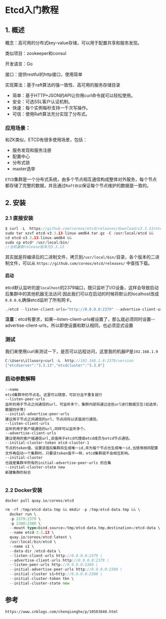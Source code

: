 # Etcd入门教程

## 1. 概述

概念：高可用的分布式key-value存储，可以用于配置共享和服务发现。 

类似项目：zookeeper和consul 

开发语言：Go 

接口：提供restful的http接口，使用简单 

实现算法：基于raft算法的强一致性、高可用的服务存储目录

- 简单：基于HTTP+JSON的API让你用curl命令就可以轻松使用。
- 安全：可选SSL客户认证机制。
- 快速：每个实例每秒支持一千次写操作。
- 可信：使用Raft算法充分实现了分布式。

### 应用场景：

和ZK类似，ETCD有很多使用场景，包括：

* 服务发现和服务注册
* 配置中心
* 分布式锁
* master选举

`ETCD`集群是一个分布式系统，由多个节点相互通信构成整体对外服务，每个节点都存储了完整的数据，并且通过`Raft协议`保证每个节点维护的数据是一致的。

## 2. 安装

### 2.1 直接安装

```go
$ curl -L  https://github.com/coreos/etcd/releases/download/v3.3.13/etcd-v3.3.13-linux-amd64.tar.gz -o etcd-v3.3.13-linux-amd64.tar.gz && 
sudo tar xzvf etcd-v3.3.13-linux-amd64.tar.gz -C /usr/local/etcd && 
cd etcd-v3.3.13-linux-amd64 && 
sudo cp etcd* /usr/local/bin/
//当前最新release版本为3.3.13 
```

其实就是将编译后的二进制文件，拷贝到`/usr/local/bin/`目录，各个版本的二进制文件，可以从 `https://github.com/coreos/etcd/releases/` 中查找下载。

#### 启动

etcd默认监听的是`localhost`的2379端口，既只监听了I/O设备，这样会导致启动后集群中的其他机器无法访问
因此我们可以在启动的时候将默认的localhost改成`0.0.0.0`,确保etcd监听了所有网卡。

```go
./etcd --listen-client-urls="http://0.0.0.0:2379" --advertise-client-urls="http://0.0.0.0:2379"
```

**注意**：etcd有要求，如果--listen-client-urls被设置了，那么就必须同时设置--advertise-client-urls，所以即使设置和默认相同，也必须显式设置

### 测试

我们来使用curl来测试一下，是否可以远程访问，这里我的机器IP是`192.168.1.9`

```go
C:\Users\illusory>curl -L  http://192.168.1.9:2379/version
{"etcdserver":"3.3.13","etcdcluster":"3.3.0"}
```



### 启动参数解释

```shell
--name
etcd集群中的节点名，这里可以随意，可区分且不重复就行  
--listen-peer-urls
监听的用于节点之间通信的url，可监听多个，集群内部将通过这些url进行数据交互(如选举，数据同步等)
--initial-advertise-peer-urls 
建议用于节点之间通信的url，节点间将以该值进行通信。
--listen-client-urls
监听的用于客户端通信的url,同样可以监听多个。
--advertise-client-urls
建议使用的客户端通信url,该值用于etcd代理或etcd成员与etcd节点通信。
--initial-cluster-token etcd-cluster-1
节点的token值，设置该值后集群将生成唯一id,并为每个节点也生成唯一id,当使用相同配置文件再启动一个集群时，只要该token值不一样，etcd集群就不会相互影响。
--initial-cluster
也就是集群中所有的initial-advertise-peer-urls 的合集
--initial-cluster-state new
新建集群的标志


```

### 2.2 Docker安装

```go
docker pull quay.io/coreos/etcd
```

```go
rm -rf /tmp/etcd-data.tmp && mkdir -p /tmp/etcd-data.tmp && \
  docker run \
  -p 2379:2379 \
  -p 2380:2380 \
  --mount type=bind,source=/tmp/etcd-data.tmp,destination=/etcd-data \
  --name etcd-3.3.13 \
  quay.io/coreos/etcd:latest \
  /usr/local/bin/etcd \
  --name s1 \
  --data-dir /etcd-data \
  --listen-client-urls http://0.0.0.0:2379 \
  --advertise-client-urls http://0.0.0.0:2379 \
  --listen-peer-urls http://0.0.0.0:2380 \
  --initial-advertise-peer-urls http://0.0.0.0:2380 \
  --initial-cluster s1=http://0.0.0.0:2380 \
  --initial-cluster-token tkn \
  --initial-cluster-state new
```

## 参考

`https://www.cnblogs.com/chenqionghe/p/10503840.html`

 